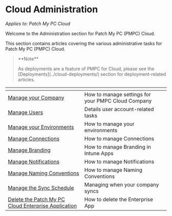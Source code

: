 # Cloud Administration

_Applies to: Patch My PC Cloud_

Welcome to the Administration section for Patch My PC (PMPC) Cloud.

This section contains articles covering the various administrative tasks for Patch My PC (PMPC) Cloud.

<blockquote class="wp-block-quote">
<p>**Note**</p>
<p>As deployments are a feature of PMPC for Cloud, please see the [Deployments](../cloud-deployments/) section for deployment-related articles.</p>
</blockquote>

<table data-view="cards"><thead><tr><th></th><th></th><th></th></tr></thead><tbody><tr><td><a href="manage-your-cloud-company/">Manage your Company</a></td><td>How to manage settings for your PMPC Cloud Company</td><td></td></tr><tr><td><a href="manage-cloud-users/">Manage Users</a></td><td>Details user account-related tasks </td><td></td></tr><tr><td><a href="manage-your-environments-in-cloud/">Manage your Environments</a></td><td>How to manage your environments</td><td></td></tr><tr><td><a href="manage-cloud-connections/">Manage Connections</a></td><td>How to manage Connections</td><td></td></tr><tr><td><a href="manage-cloud-branding/">Manage Branding</a></td><td>How to manage Branding in Intune Apps</td><td></td></tr><tr><td><a href="manage-cloud-notifications/">Manage Notifications</a></td><td>How to manage Notifications</td><td></td></tr><tr><td><a href="manage-cloud-naming-conventions/">Manage Naming Conventions</a></td><td>How to manage Naming Conventions</td><td></td></tr><tr><td><a href="manage-the-sync-schedule-in-cloud.md">Manage the Sync Schedule</a></td><td>Managing when your company syncs</td><td></td></tr><tr><td><a href="delete-the-patch-my-pc-cloud-enterprise-application.md">Delete the Patch My PC Cloud Enterprise Application</a></td><td>How to delete the Enterprise App</td><td></td></tr></tbody></table>